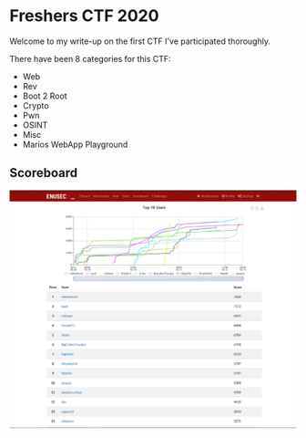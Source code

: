 # Freshers CTF 2020 

Welcome to my write-up on the first CTF I've participated thoroughly.

There have been 8 categories for this CTF:

* Web
* Rev
* Boot 2 Root
* Crypto
* Pwn
* OSINT
* Misc
* Marios WebApp Playground

## Scoreboard

![Scoreboard](images/final_scoreboard.png)
